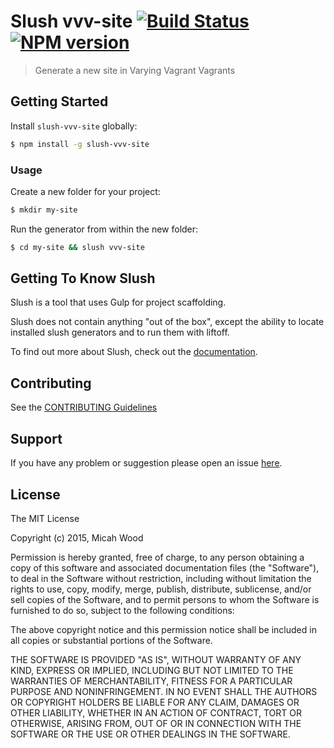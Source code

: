 # Slush vvv-site [![Build Status](https://secure.travis-ci.org/wpscholar/slush-vvv-site.png?branch=master)](https://travis-ci.org/wpscholar/slush-vvv-site) [![NPM version](https://badge-me.herokuapp.com/api/npm/slush-vvv-site.png)](http://badges.enytc.com/for/npm/slush-vvv-site)

> Generate a new site in Varying Vagrant Vagrants


## Getting Started

Install `slush-vvv-site` globally:

```bash
$ npm install -g slush-vvv-site
```

### Usage

Create a new folder for your project:

```bash
$ mkdir my-site
```

Run the generator from within the new folder:

```bash
$ cd my-site && slush vvv-site
```

## Getting To Know Slush

Slush is a tool that uses Gulp for project scaffolding.

Slush does not contain anything "out of the box", except the ability to locate installed slush generators and to run them with liftoff.

To find out more about Slush, check out the [documentation](https://github.com/slushjs/slush).

## Contributing

See the [CONTRIBUTING Guidelines](https://github.com/wpscholar/slush-vvv-site/blob/master/CONTRIBUTING.md)

## Support
If you have any problem or suggestion please open an issue [here](https://github.com/wpscholar/slush-vvv-site/issues).

## License 

The MIT License

Copyright (c) 2015, Micah Wood

Permission is hereby granted, free of charge, to any person
obtaining a copy of this software and associated documentation
files (the "Software"), to deal in the Software without
restriction, including without limitation the rights to use,
copy, modify, merge, publish, distribute, sublicense, and/or sell
copies of the Software, and to permit persons to whom the
Software is furnished to do so, subject to the following
conditions:

The above copyright notice and this permission notice shall be
included in all copies or substantial portions of the Software.

THE SOFTWARE IS PROVIDED "AS IS", WITHOUT WARRANTY OF ANY KIND,
EXPRESS OR IMPLIED, INCLUDING BUT NOT LIMITED TO THE WARRANTIES
OF MERCHANTABILITY, FITNESS FOR A PARTICULAR PURPOSE AND
NONINFRINGEMENT. IN NO EVENT SHALL THE AUTHORS OR COPYRIGHT
HOLDERS BE LIABLE FOR ANY CLAIM, DAMAGES OR OTHER LIABILITY,
WHETHER IN AN ACTION OF CONTRACT, TORT OR OTHERWISE, ARISING
FROM, OUT OF OR IN CONNECTION WITH THE SOFTWARE OR THE USE OR
OTHER DEALINGS IN THE SOFTWARE.

